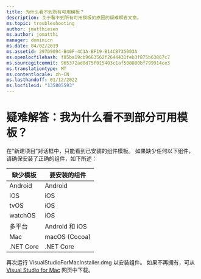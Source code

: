 ```yaml
---
title: 为什么看不到所有可用模板？
description: 关于看不到所有可用模板的原因的疑难解答文章。
ms.topic: troubleshooting
author: jmatthiesen
ms.author: jomatthi
manager: dominicn
ms.date: 04/02/2019
ms.assetid: 297D9094-B40F-4C1A-BF19-B14CB735003A
ms.openlocfilehash: f85ba19cb9663562f2644431feb3f875b63867c7
ms.sourcegitcommit: 965372ad0d75f015403c1af508080bf799914ce3
ms.translationtype: MT
ms.contentlocale: zh-CN
ms.lasthandoff: 01/12/2022
ms.locfileid: "135805593"
---
```

# <a name="troubleshooting-why-can-i-not-see-all-available-templates"></a>疑难解答：我为什么看不到部分可用模板？

在“新建项目”对话框中，只能看到已安装的组件模板。 如果缺少任何以下组件，请确保安装了正确的组件，如下所述：

|缺少模板  |要安装的组件  |
|---------|---------|
|Android     |Android        |
|iOS     |iOS         |
|tvOS     |iOS         |
|watchOS     |iOS         |
|多平台     |Android 和 iOS         |
|Mac     |macOS (Cocoa)         |
|.NET Core     |.NET Core         |

再次运行 VisualStudioForMacInstaller.dmg 以安装组件。 如果不再拥有，可从 [Visual Studio for Mac](https://visualstudio.microsoft.com/vs/mac/) 网页中下载。
